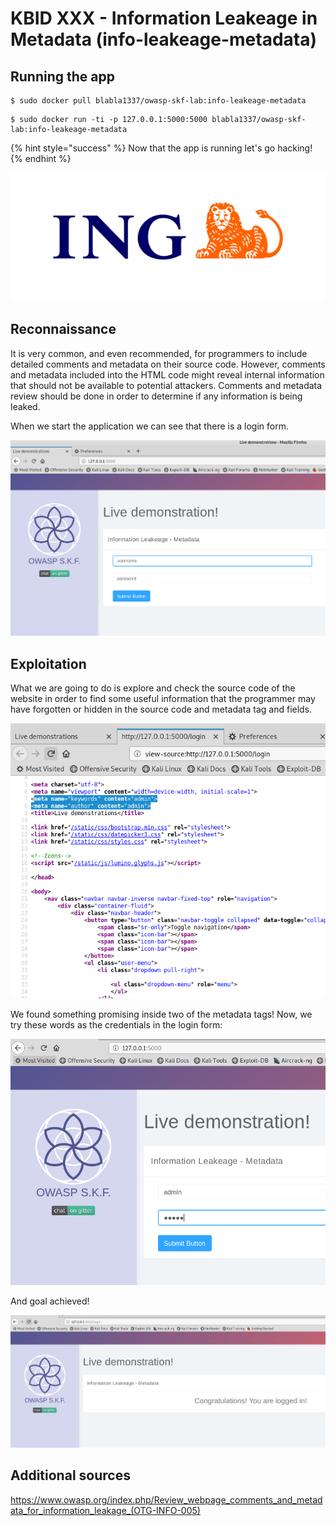 # KBID XXX - Information Leakeage in Metadata (info-leakeage-metadata)

## Running the app

```text
$ sudo docker pull blabla1337/owasp-skf-lab:info-leakeage-metadata
```

```text
$ sudo docker run -ti -p 127.0.0.1:5000:5000 blabla1337/owasp-skf-lab:info-leakeage-metadata
```

{% hint style="success" %}
Now that the app is running let's go hacking!
{% endhint %}

![Docker image and write-up thanks to ING!](.gitbook/assets/ing_primary_logo.png)

## Reconnaissance
It is very common, and even recommended, for programmers to include detailed comments and metadata on their source code. 
However, comments and metadata included into the HTML code might reveal internal information that should not be available 
to potential attackers. Comments and metadata review should be done in order to determine if any information is being leaked.

When we start the application we can see that there is a login form.

![](.gitbook/assets/info-leakeage-meta-01.png)

## Exploitation
What we are going to do is explore and check the source code of the website in order to find some useful information that the programmer may have forgotten or hidden
in the source code and metadata tag and fields.

![](.gitbook/assets/info-leakeage-meta-02.png)

We found something promising inside two of the metadata tags!
Now, we try these words as the credentials in the login form:

![](.gitbook/assets/info-leakeage-meta-03.png)

And goal achieved!

![](.gitbook/assets/info-leakeage-meta-04.png)

## Additional sources
https://www.owasp.org/index.php/Review_webpage_comments_and_metadata_for_information_leakage_(OTG-INFO-005)
